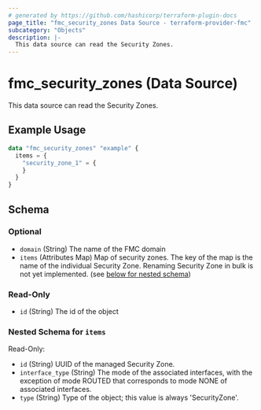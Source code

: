 ```yaml
---
# generated by https://github.com/hashicorp/terraform-plugin-docs
page_title: "fmc_security_zones Data Source - terraform-provider-fmc"
subcategory: "Objects"
description: |-
  This data source can read the Security Zones.
---
```


# fmc_security_zones (Data Source)

This data source can read the Security Zones.

## Example Usage

```terraform
data "fmc_security_zones" "example" {
  items = {
    "security_zone_1" = {
    }
  }
}
```

<!-- schema generated by tfplugindocs -->
## Schema

### Optional

- `domain` (String) The name of the FMC domain
- `items` (Attributes Map) Map of security zones. The key of the map is the name of the individual Security Zone. Renaming Security Zone in bulk is not yet implemented. (see [below for nested schema](#nestedatt--items))

### Read-Only

- `id` (String) The id of the object

<a id="nestedatt--items"></a>
### Nested Schema for `items`

Read-Only:

- `id` (String) UUID of the managed Security Zone.
- `interface_type` (String) The mode of the associated interfaces, with the exception of mode ROUTED that corresponds to mode NONE of associated interfaces.
- `type` (String) Type of the object; this value is always 'SecurityZone'.
